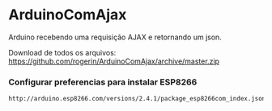 ArduinoComAjax
==============

Arduino recebendo uma requisição AJAX e retornando um json.


Download de todos os arquivos: https://github.com/rogerin/ArduinoComAjax/archive/master.zip


### Configurar preferencias para instalar ESP8266 ###

```
http://arduino.esp8266.com/versions/2.4.1/package_esp8266com_index.json
```
